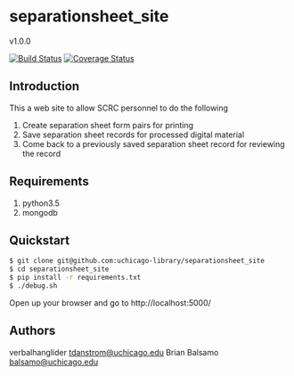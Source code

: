# separationsheet_site

v1.0.0

[![Build Status](https://travis-ci.org/uchicago-library/separationsheet_site.svg?branch=master)](https://travis-ci.org/uchicago-library/separationsheet_site) [![Coverage Status](https://coveralls.io/repos/github/uchicago-library/separationsheet_site/badge.svg?branch=master)](https://coveralls.io/github/uchicago-library/separationsheet_site?branch=master)

## Introduction

This a web site to allow SCRC personnel to do the following

1. Create separation sheet form pairs for printing
2. Save separation sheet records for processed digital material
3. Come back to a previously saved separation sheet record for reviewing the record

## Requirements

1. python3.5
1. mongodb

## Quickstart

```bash
$ git clone git@github.com:uchicago-library/separationsheet_site
$ cd separationsheet_site
$ pip install -r requirements.txt
$ ./debug.sh
```

Open up your browser and go to http://localhost:5000/

## Authors
verbalhanglider <tdanstrom@uchicago.edu>
Brian Balsamo <balsamo@uchicago.edu>
